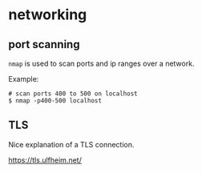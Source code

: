 # networking

## port scanning

`nmap` is used to scan ports and ip ranges over a network.

Example:

```
# scan ports 400 to 500 on localhost
$ nmap -p400-500 localhost
```

## TLS

Nice explanation of a TLS connection. 

https://tls.ulfheim.net/